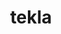 ---
title: tekla
description: Stuff about tekla
image:

# Badge style
style:
    background: "#005f9e"
    color: "#efefef"
---